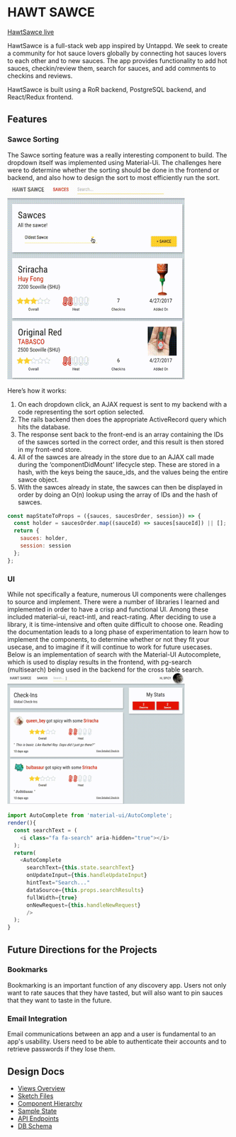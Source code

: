 # HAWT SAWCE

[HawtSawce live](http://hawtsawceapp.com)

HawtSawce is a full-stack web app inspired by Untappd. We seek to create a community for hot sauce lovers globally by connecting hot sauces lovers to each other and to new sauces. The app provides functionality to add hot sauces, checkin/review them, search for sauces, and add comments to checkins and reviews.

HawtSawce is built using a RoR backend, PostgreSQL backend, and React/Redux frontend.

## Features

### Sawce Sorting
The Sawce sorting feature was a really interesting component to build. The dropdown itself was implemented using Material-Ui. The challenges here were to determine whether the sorting should be done in the frontend or backend, and also how to design the sort to most efficiently run the sort.
<br>
<img src="https://github.com/hellochitty/Hawt-Sawce/blob/master/docs/hawt_sawce_sorting.gif" alt="Hawt Sawce Sorting" width="400">

Here’s how it works:

1. On each dropdown click, an AJAX request is sent to my backend with a code representing the sort option selected.
2. The rails backend then does the appropriate ActiveRecord query which hits the database.
3. The response sent back to the front-end is an array containing the IDs of the sawces sorted in the correct order, and this result is then stored in my front-end store.
4. All of the sawces are already in the store due to an AJAX call made during the ‘componentDidMount’ lifecycle step. These are stored in a hash, with the keys being the sauce_ids, and the values being the entire sawce object.
5. With the sawces already in state, the sawces can then be displayed in order by doing an O(n) lookup using the array of IDs and the hash of sawces.
```javascript
const mapStateToProps = ({sauces, saucesOrder, session}) => {
  const holder = saucesOrder.map((sauceId) => sauces[sauceId]) || [];
  return {
    sauces: holder,
    session: session
  };
};
```

### UI
While not specifically a feature, numerous UI components were challenges to source and implement. There were a number of libraries I learned and implemented in order to have a crisp and functional UI. Among these included material-ui, react-intl, and react-rating. After deciding to use a library, it is time-intensive and often quite difficult to choose one. Reading the documentation leads to a long phase of experimentation to learn how to implement the components, to determine whether or not they fit your usecase, and to imagine if it will continue to work for future usecases.
Below is an implementation of search with the Material-UI Autocomplete, which is used to display results in the frontend, with pg-search (multisearch) being used in the backend for the cross table search.
<br>
<img src="https://github.com/hellochitty/Hawt-Sawce/blob/master/docs/search.gif" alt="Search" width="400">
```javascript
import AutoComplete from 'material-ui/AutoComplete';
render(){
  const searchText = (
    <i class="fa fa-search" aria-hidden="true"></i>
  );
  return(
    <AutoComplete
      searchText={this.state.searchText}
      onUpdateInput={this.handleUpdateInput}
      hintText="Search..."
      dataSource={this.props.searchResults}
      fullWidth={true}
      onNewRequest={this.handleNewRequest}
      />
  );
}
```

## Future Directions for the Projects
### Bookmarks
Bookmarking is an important function of any discovery app. Users not only want to rate sauces that they have tasted, but will also want to pin sauces that they want to taste in the future.

### Email Integration
Email communications between an app and a user is fundamental to an app's usability. Users need to be able to authenticate their accounts and to retrieve passwords if they lose them.

## Design Docs
- [Views Overview][views]   
- [Sketch Files][sketch]
- [Component Hierarchy][components]
- [Sample State][state]
- [API Endpoints][api]
- [DB Schema][schema]




[views]: https://github.com/hellochitty/Hawt-Sawce/tree/master/docs
[sketch]: https://github.com/hellochitty/Hawt-Sawce/blob/master/docs/wireframes/mockups.sketch
[schema]: https://github.com/hellochitty/Hawt-Sawce/blob/master/docs/schema.md
[state]: https://github.com/hellochitty/Hawt-Sawce/blob/master/docs/sample-state.md
[api]: https://github.com/hellochitty/Hawt-Sawce/blob/master/docs/api-endpoints.md
[components]: https://github.com/hellochitty/Hawt-Sawce/blob/master/docs/component-hierarchy.md
